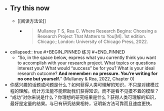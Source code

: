 - ## Try this now
	- [[阅读方法论]]
		- >Mullaney T S, Rea C. Where Research Begins: Choosing a Research Project That Matters to You[M]. 1st  edition. Chicago ; London: University of Chicago Press, 2022.
- collapsed:: true
  #+BEGIN_PINNED
  练习
  #+END_PINNED
	- “So, in the space below, express what you currently think you want to accomplish with your research project. What topics or questions interest you? What would “success” be for you? What is your ideal research outcome? **And remember: no pressure. You’re writing for no one but yourself.**” (Mullaney & Rea, 2022, Chapter 0)
- 你感兴趣的话题或问题是什么？如何获得人类可理解的知识，不只是对建模过程的理解。统计方法能不能帮助我们获得知识，而不是看不见摸不着的模型？
- “成功”对你来说是什么？你理想的研究结果是什么？获得人类可理解的知识，最好是定量的结果。与已有研究结果相符，证明新方法可靠而且速度更快。